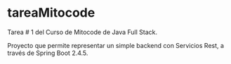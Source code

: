 # tareaMitocode
Tarea # 1 del Curso de Mitocode de Java Full Stack.

Proyecto que permite representar un simple backend con Servicios Rest, a través de Spring Boot 2.4.5.
